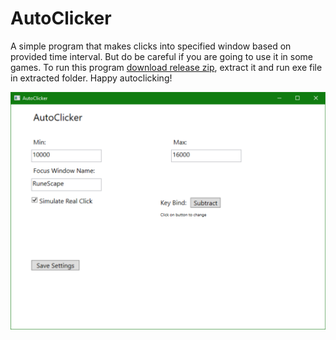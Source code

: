 # AutoClicker
A simple program that makes clicks into specified window based on provided time interval. But do be careful if you are going to use it in some games. To run this program [download release zip](https://github.com/MarekUlip/AutoClicker/releases/download/v1.0/AutoClicker1.zip), extract it and run exe file in extracted folder. Happy autoclicking!

![GUI example](GUI.png)
